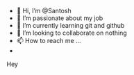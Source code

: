 - 👋 Hi, I’m @Santosh
- 👀 I’m passionate about my job
- 🌱 I’m currently learning git and github
- 💞️ I’m looking to collaborate on nothing
- 📫 How to reach me ...
- <br>
Hey

<!---
Shrikrishna18/Shrikrishna18 is a ✨ special ✨ repository because its `README.md` (this file) appears on your GitHub profile.
You can click the Preview link to take a look at your changes.
--->
